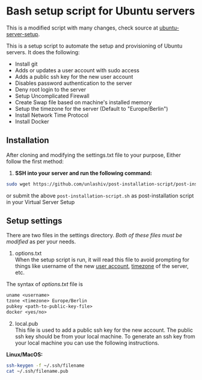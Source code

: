 # Bash setup script for Ubuntu servers

This is a modified script with many changes, check source at [ubuntu-server-setup](jasonheecs/ubuntu-server-setup).


This is a setup script to automate the setup and provisioning of Ubuntu servers. 
It does the following:
- Install git
- Adds or updates a user account with sudo access
- Adds a public ssh key for the new user account
- Disables password authentication to the server
- Deny root login to the server
- Setup Uncomplicated Firewall
- Create Swap file based on machine's installed memory
- Setup the timezone for the server (Default to "Europe/Berlin")
- Install Network Time Protocol
- Install Docker

## Installation
After cloning and modifying the settings.txt file to your purpose, Either follow the first method:

1. **SSH into your server and run the following command:**
```bash
sudo wget https://github.com/unlashiv/post-installation-script/post-installation-script.sh
```
or submit the above `post-installation-script.sh` as post-installation script in your Virtual Server Setup

## Setup settings
There are two files in the settings directory. _Both of these files must be modified_ as per your needs.

1. options.txt  
When the setup script is run, it will read this file to avoid prompting for things like username of the new [user account](https://wiki.ubuntu.com/UserAccounts), [timezone](https://en.wikipedia.org/wiki/List_of_tz_database_time_zones) of the server, etc.  

The syntax of *options.txt* file is     
 ```txt
uname <username>
tzone <timezone> Europe/Berlin
pubkey <path-to-public-key-file>
docker <yes/no>
```

2. local.pub  
This file is used to add a public ssh key for the new account. The public ssh key should be from your local machine. To generate an ssh key from your local machine you can use the following instructions.   

 **Linux/MacOS:**     
 ```bash
ssh-keygen -f ~/.ssh/filename
cat ~/.ssh/filename.pub
```
